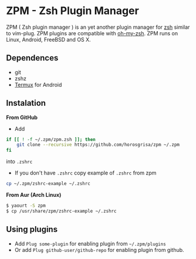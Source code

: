 # ZPM - Zsh Plugin Manager

ZPM ( Zsh plugin manager ) is an yet another plugin manager for [zsh](http://www.zsh.org/) similar to vim-plug. ZPM plugins are compatible with [oh-my-zsh](https://github.com/robbyrussell/oh-my-zsh). ZPM runs on Linux, Android, FreeBSD and OS X.

## Dependences
* git
* zshz
* [Termux](http://termux.com/) for Android

## Instalation
**From GitHub**

* Add
```sh
if [[ ! -f ~/.zpm/zpm.zsh ]]; then
    git clone --recursive https://github.com/horosgrisa/zpm ~/.zpm
fi
```
into `.zshrc`

* If you don't have `.zshrc` copy example of `.zshrc` from zpm
```sh
cp ~/.zpm/zshrc-example ~/.zshrc
```

**From Aur (Arch Linux)**
```sh
$ yaourt -S zpm
$ cp /usr/share/zpm/zshrc-example ~/.zshrc
```

## Using plugins

* Add `Plug some-plugin` for enabling plugin from `~/.zpm/plugins`
* Or add `Plug github-user/github-repo` for enabling plugin from github.
